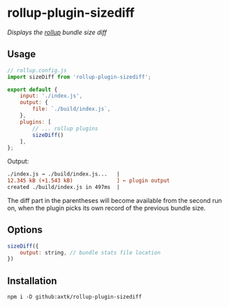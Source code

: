 # rollup-plugin-sizediff

*Displays the [rollup](https://rollupjs.org) bundle size diff*

## Usage

```js
// rollup.config.js
import sizeDiff from 'rollup-plugin-sizediff';

export default {
    input: './index.js',
    output: {
        file: `./build/index.js`,
    },
    plugins: [
        // ... rollup plugins
        sizeDiff()
    ],
};
```

Output:

```diff
./index.js → ./build/index.js...   |
12.345 kB (+1.543 kB)              ] ← plugin output
created ./build/index.js in 497ms  |
```

The diff part in the parentheses will become available from the second run on, when the plugin picks its own record of the previous bundle size.

## Options

```js
sizeDiff({
    output: string, // bundle stats file location
})
```

## Installation

```
npm i -D github:axtk/rollup-plugin-sizediff
```
